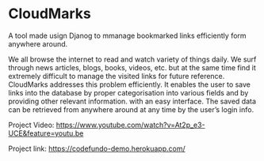 # CloudMarks
A tool made usign Djanog to mmanage bookmarked links efficiently form anywhere around. 

We all browse the internet to read and watch variety of things daily. We surf through news articles, blogs, books, videos, etc. but at the same time find it extremely difficult to manage the visited links for future reference.
CloudMarks addresses this problem efficiently. It enables the user to save links into the database by proper categorisation into various fields and by providing other relevant information. with an easy interface.
The saved data can be retrieved from anywhere around at any time by the user’s login info.


Project Video: https://www.youtube.com/watch?v=At2p_e3-UCE&feature=youtu.be

Project link: https://codefundo-demo.herokuapp.com/



